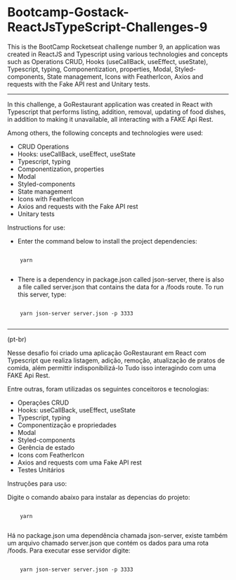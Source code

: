 # Bootcamp-Gostack-ReactJsTypeScript-Challenges-9
  This is the BootCamp Rocketseat challenge number 9, an application was created in ReactJS and Typescript using various technologies and concepts such as Operations CRUD, Hooks (useCallBack, useEffect, useState), Typescript, typing, Componentization, properties, Modal, Styled-components, State management, Icons with FeatherIcon, Axios and requests with the Fake API rest and Unitary tests.
  
***

In this challenge, a GoRestaurant application was created in React with Typescript that performs listing, addition, removal, updating of food dishes, in addition to making it unavailable, all interacting with a FAKE Api Rest.

Among others, the following concepts and technologies were used:

- CRUD Operations
- Hooks: useCallBack, useEffect, useState
- Typescript, typing
- Componentization, properties
- Modal
- Styled-components
- State management
- Icons with FeatherIcon
- Axios and requests with the Fake API rest
- Unitary tests

Instructions for use:

* Enter the command below to install the project dependencies:
```

    yarn
 
 ```
* There is a dependency in package.json called json-server, there is also a file called server.json that contains the data for a /foods route. To run this server, type:
```

    yarn json-server server.json -p 3333
 
```
***

(pt-br)

Nesse desafio foi criado uma aplicação GoRestaurant em React com Typescript que realiza listagem, adição, remoção, atualização de pratos de comida, além permittir indisponibilizá-lo Tudo isso interagindo com uma FAKE Api Rest.

Entre outras, foram utilizadas os seguintes conceitoros e tecnologias:

- Operações CRUD
- Hooks: useCallBack, useEffect, useState
- Typescript, typing
- Componentização e propriedades
- Modal
- Styled-components
- Gerência de estado
- Icons com FeatherIcon
- Axios and requests com uma Fake API rest
- Testes Unitários

Instruções para uso:

Digite o comando abaixo para instalar as depencias do projeto:
```

    yarn
 
 ```
Há no package.json uma dependência chamada json-server, existe também um arquivo chamado server.json que contém os dados para uma rota /foods. Para executar esse servidor digite:
```

    yarn json-server server.json -p 3333
 
```

